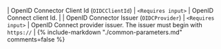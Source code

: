 | OpenID Connector Client Id (`OIDCClientId`) | `<Requires input>` | OpenID Connect client Id. |
| OpenID Connector Issuer (`OIDCProvider`) | `<Requires input>` | OpenID Connect provider issuer. The issuer must begin with `https://` |
{% 
  include-markdown "./common-parameters.md"
  comments=false
%}